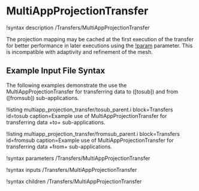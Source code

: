 # MultiAppProjectionTransfer

!syntax description /Transfers/MultiAppProjectionTransfer

The projection mapping may be cached at the first execution of the transfer for better performance in later executions using the [!param](/Transfers/MultiAppProjectionTransfer/fixed_meshes) parameter. This is incompatible with adaptivity and refinement of the mesh.

## Example Input File Syntax

The following examples demonstrate the use the MultiAppProjectionTransfer for transferring data
to ([tosub]) and from ([fromsub]) sub-applications.

!listing multiapp_projection_transfer/tosub_parent.i block=Transfers id=tosub caption=Example use of MultiAppProjectionTransfer for transferring data +to+ sub-applications.

!listing multiapp_projection_transfer/fromsub_parent.i block=Transfers id=fromsub caption=Example use of MultiAppProjectionTransfer for transferring data +from+ sub-applications.

!syntax parameters /Transfers/MultiAppProjectionTransfer

!syntax inputs /Transfers/MultiAppProjectionTransfer

!syntax children /Transfers/MultiAppProjectionTransfer
